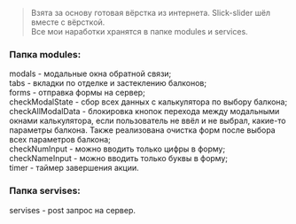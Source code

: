 >Взята за основу готовая вёрстка из интернета. Slick-slider шёл вместе с вёрсткой.   
Все мои наработки хранятся в папке modules и services.

### Папка modules:  
modals - модальные окна обратной связи;      
tabs - вкладки по отделке и застеклению балконов;    
forms - отправка формы на сервер;    
checkModalState - сбор всех данных с калькулятора по выбору балкона;    
checkAllModalData - блокировка кнопок перехода между модальными окнами калькулятора, если пользователь не ввёл и не выбрал, какие-то параметры балкона. Также реализована очистка форм после выбора всех параметров балкона;  
checkNumInput - можно вводить только цифры в форму;  
checkNameInput - можно вводить только буквы в форму;    
timer - таймер завершения акции.  

### Папка servises:   
servises - post запрос на сервер.
